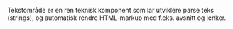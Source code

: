 Tekstområde er en ren teknisk komponent som lar utviklere parse teks (strings), og automatisk rendre HTML-markup med f.eks. avsnitt og lenker.